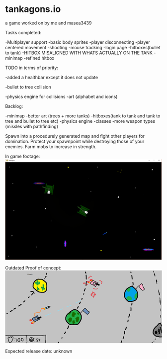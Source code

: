 # tankagons.io
a game worked on by me and masea3439

Tasks completed:

-Multiplayer support
-basic body sprites
-player disconnecting
-player centered movement
-shooting
-mouse tracking
-login page
-hitboxes(bullet to tank)
-HITBOX MISALIGNED WITH WHATS ACTUALLY ON THE TANK
-minimap
-refined hitbox

TODO in terms of priority:

-added a healthbar except it does not update

-bullet to tree collision

-physics engine for collisions
-art (alphabet and icons)


Backlog:

-minimap
-better art (trees + more tanks)
-hitboxes(tank to tank and tank to tree and bullet to tree etc)
-physics engine
-classes
-more weapon types (missles with pathfinding)

Spawn into a procedurely generated map and fight other players for domination. Protect your spawnpoint while destroying those of your enemies. Farm mobs to increase in strength. 

In game footage:
![alt text](TankagonsNewProofOfConcept.png)


Outdated Proof of concept:
![alt text](TankagonsProofofConcept.png)


Expected release date: unknown



